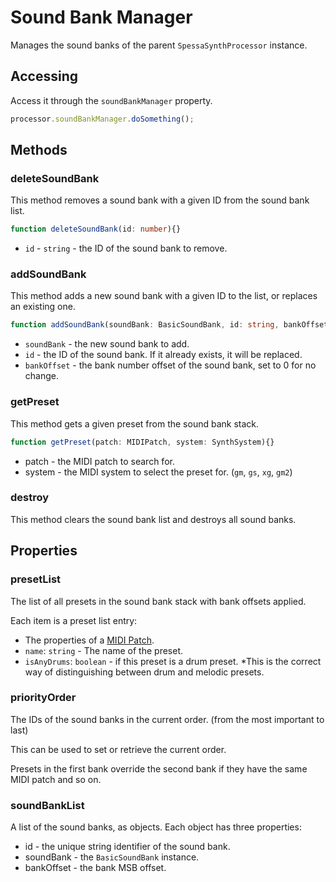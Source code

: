 # Sound Bank Manager
Manages the sound banks of the parent `SpessaSynthProcessor` instance.

## Accessing

Access it through the `soundBankManager` property.
```ts
processor.soundBankManager.doSomething();
```

## Methods

### deleteSoundBank

This method removes a sound bank with a given ID from the sound bank list.

```ts
function deleteSoundBank(id: number){}
```
- `id` - `string` - the ID of the sound bank to remove.

### addSoundBank
This method adds a new sound bank with a given ID to the list,
or replaces an existing one.

```ts
function addSoundBank(soundBank: BasicSoundBank, id: string, bankOffset = 0){}
```
- `soundBank` - the new sound bank to add.
- `id` - the ID of the sound bank. If it already exists, it will be replaced.
- `bankOffset` - the bank number offset of the sound bank, set to 0 for no change.

### getPreset

This method gets a given preset from the sound bank stack.

```ts
function getPreset(patch: MIDIPatch, system: SynthSystem){}
```

- patch - the MIDI patch to search for.
- system - the MIDI system to select the preset for. (`gm`, `gs`, `xg`, `gm2`)

### destroy

This method clears the sound bank list and destroys all sound banks.

## Properties

### presetList

The list of all presets in the sound bank stack with bank offsets applied.

Each item is a preset list entry:

- The properties of a [MIDI Patch](midi-patch.md).
- `name`: `string` - The name of the preset.
- `isAnyDrums`: `boolean` - if this preset is a drum preset. *This is the correct way of distinguishing between drum and melodic presets.

### priorityOrder

The IDs of the sound banks in the current order. (from the most important to last)

This can be used to set or retrieve the current order.

Presets in the first bank override the second bank if they have the same MIDI patch and so on.

### soundBankList

A list of the sound banks, as objects. Each object has three properties:

- id - the unique string identifier of the sound bank.
- soundBank - the `BasicSoundBank` instance.
- bankOffset - the bank MSB offset.